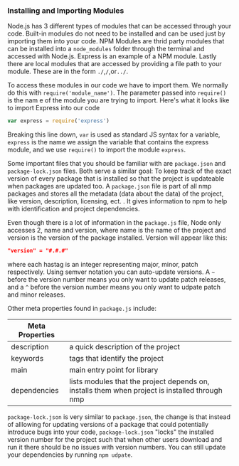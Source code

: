 ### Installing and Importing Modules 

Node.js has 3 different types of modules that can be accessed through your code. Built-in modules do not need to be installed and can be used just by importing them into your code. NPM Modules are thrid party modules that can be installed into a `node_modules` folder through the terminal and accessed with Node.js. Express is an example of a NPM module. Lastly there are local modules that are accessed by providing a file path to your module. These are in the form `./`,`/`,or`../`.

To access these modules in our code we have to import them. We normally do this with `require('module_name')`. The parameter passed into `require()` is the nam e of the module you are trying to import. Here's what it looks like to import Express into our code 

```js
var express = require('express')
```

Breaking this line down, `var` is used as standard JS syntax for a variable, `express` is the name we assign the variable that contains the express module, and we use `require()` to import the module `express`. 

Some important files that you should be familiar with are `package.json` and `package-lock.json` files. Both serve a similar goal: To keep track of the exact version of every package that is installed so that the project is updateable when packages are updated too. A `package.json` file is part of all nmp packages and stores all the metadata (data about the data) of the project, like version, description, licensing, ect. . It gives information to npm to help with identification and project dependencies.

Even though there is a lot of information in the `package.js` file, Node only accesses 2, name and version, where name  is the name of the project and version is the version of the package installed.  Version will appear like this:

```json
"version" = "#.#.#"
```

where each hastag is an integer representing major, minor, patch respectively. Using semver notation you can auto-update versions.  A `~` before the version number means you only want to update patch releases,  and a `^` before the version number means you only want to udpate patch and minor releases.

Other meta properties found in `package.js` include:

| Meta Properties |                                                              |
| --------------- | ------------------------------------------------------------ |
| description     | a quick description of the project                           |
| keywords        | tags that identify the project                               |
| main            | main entry point for library                                 |
| dependencies    | lists modules that the project depends on, installs them when project is installed through nmp |

`package-lock.json` is very similar to `package.json`, the change is that instead of alllowing for updating versions of a  package that could potentially introduce bugs into your code, `package-lock.json` "locks" the installed version number for the project such that when other users download and run it there should be no issues with version numbers. You can still update your dependencies by running `npm udpate`.

